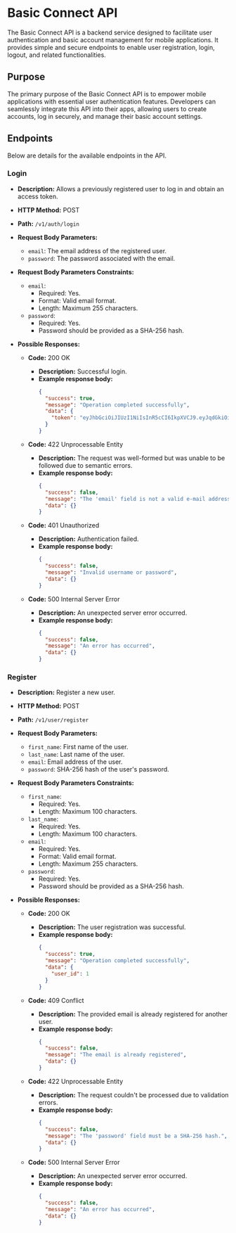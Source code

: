 # Basic Connect API

The Basic Connect API is a backend service designed to facilitate user authentication and basic account management for mobile applications. It provides simple and secure endpoints to enable user registration, login, logout, and related functionalities.

## Purpose

The primary purpose of the Basic Connect API is to empower mobile applications with essential user authentication features. Developers can seamlessly integrate this API into their apps, allowing users to create accounts, log in securely, and manage their basic account settings.

## Endpoints

Below are details for the available endpoints in the API.

### Login

- **Description:** Allows a previously registered user to log in and obtain an access token.
- **HTTP Method:** POST
- **Path:** `/v1/auth/login`
- **Request Body Parameters:**
  - `email`: The email address of the registered user.
  - `password`: The password associated with the email.
- **Request Body Parameters Constraints:**

  - `email`:
    - Required: Yes.
    - Format: Valid email format.
    - Length: Maximum 255 characters.
  - `password`:
    - Required: Yes.
    - Password should be provided as a SHA-256 hash.

- **Possible Responses:**

  - **Code:** 200 OK

    - **Description:** Successful login.
    - **Example response body:**
      ```json
      {
        "success": true,
        "message": "Operation completed successfully",
        "data": {
          "token": "eyJhbGciOiJIUzI1NiIsInR5cCI6IkpXVCJ9.eyJqdGkiOiI2OTU0ZWM4Ny1jMmYyLTQzOTUtOTYxZC1hZDI5NDg5YWQxMGEiLCJuYW1laWQiOiIxIiwibmJmIjoxNzAzNTc5NTM5LCJleHAiOjE3MDM4Mzg3MzksImlhdCI6MTcwMzU3OTUzOSwiaXNzIjoiYmFpY19jb25uZWN0X2FwaSIsImF1ZCI6ImJhaWNfY29ubmVjdF9hcHAifQ.FzRZCHGK4P19Zw_JybKsHK0qE29OtK5bVpsdMQS1J4E"
        }
      }
      ```

  - **Code:** 422 Unprocessable Entity

    - **Description:** The request was well-formed but was unable to be followed due to semantic errors.
    - **Example response body:**
      ```json
      {
        "success": false,
        "message": "The 'email' field is not a valid e-mail address.",
        "data": {}
      }
      ```

  - **Code:** 401 Unauthorized

    - **Description:** Authentication failed.
    - **Example response body:**
      ```json
      {
        "success": false,
        "message": "Invalid username or password",
        "data": {}
      }
      ```

  - **Code:** 500 Internal Server Error
    - **Description:** An unexpected server error occurred.
    - **Example response body:**
      ```json
      {
        "success": false,
        "message": "An error has occurred",
        "data": {}
      }
      ```

### Register

- **Description:** Register a new user.
- **HTTP Method:** POST
- **Path:** `/v1/user/register`
- **Request Body Parameters:**
  - `first_name`: First name of the user.
  - `last_name`: Last name of the user.
  - `email`: Email address of the user.
  - `password`: SHA-256 hash of the user's password.
- **Request Body Parameters Constraints:**

  - `first_name`:
    - Required: Yes.
    - Length: Maximum 100 characters.
  - `last_name`:
    - Required: Yes.
    - Length: Maximum 100 characters.
  - `email`:
    - Required: Yes.
    - Format: Valid email format.
    - Length: Maximum 255 characters.
  - `password`:
    - Required: Yes.
    - Password should be provided as a SHA-256 hash.

- **Possible Responses:**

  - **Code:** 200 OK

    - **Description:** The user registration was successful.
    - **Example response body:**
      ```json
      {
        "success": true,
        "message": "Operation completed successfully",
        "data": {
          "user_id": 1
        }
      }
      ```

  - **Code:** 409 Conflict

    - **Description:** The provided email is already registered for another user.
    - **Example response body:**
      ```json
      {
        "success": false,
        "message": "The email is already registered",
        "data": {}
      }
      ```

  - **Code:** 422 Unprocessable Entity

    - **Description:** The request couldn't be processed due to validation errors.
    - **Example response body:**
      ```json
      {
        "success": false,
        "message": "The 'password' field must be a SHA-256 hash.",
        "data": {}
      }
      ```

  - **Code:** 500 Internal Server Error
    - **Description:** An unexpected server error occurred.
    - **Example response body:**
      ```json
      {
        "success": false,
        "message": "An error has occurred",
        "data": {}
      }
      ```

